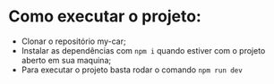# Como executar o projeto:
 - Clonar o repositório my-car;
 - Instalar as dependências com `npm i` quando estiver com o projeto aberto em sua maquina;
 - Para executar o projeto basta rodar o comando `npm run dev`
